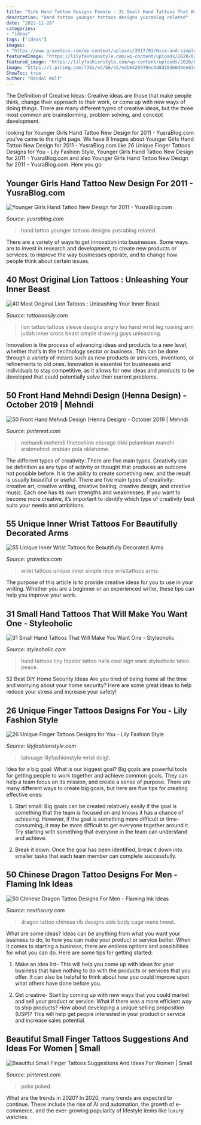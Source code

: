 ```yaml
---
title: "Side Hand Tattoo Designs Female - 31 Small Hand Tattoos That Will Make You Want One"
description: "Hand tattoo younger tattoos designs yusrablog related"
date: "2022-11-28"
categories:
- "ideas"
tags: ["ideas"]
images:
- "https://www.gravetics.com/wp-content/uploads/2017/03/Nice-and-simple-wristtattoos.jpg"
featuredImage: "https://lilyfashionstyle.com/wp-content/uploads/2020/02/13-21.jpg"
featured_image: "https://lilyfashionstyle.com/wp-content/uploads/2020/02/13-21.jpg"
image: "https://i.pinimg.com/736x/ed/b6/42/edb6420978ec6d8d10d60d4ee83cb590.jpg"
ShowToc: true
author: "Randal Wolf"
---
```



The Definition of Creative Ideas:
Creative ideas are those that make people think, change their approach to their work, or come up with new ways of doing things. There are many different types of creative ideas, but the three most common are brainstorming, problem solving, and concept development.

	

		
looking for Younger Girls Hand Tattoo New Design for 2011 - YusraBlog.com you've came to the right page. We have 8 Images about Younger Girls Hand Tattoo New Design for 2011 - YusraBlog.com like 26 Unique Finger Tattoos Designs for You - Lily Fashion Style, Younger Girls Hand Tattoo New Design for 2011 - YusraBlog.com and also Younger Girls Hand Tattoo New Design for 2011 - YusraBlog.com. Here you go:
		
    
## Younger Girls Hand Tattoo New Design For 2011 - YusraBlog.com

<img loading=lazy src="https://www.yusrablog.com/wp-content/uploads/2011/03/Younger-Girls-Hand-Tattoo-New-Design-for-2011.jpg" onerror="this.onerror=null;this.src='https://tse2.mm.bing.net/th?id=OIP.uP5NgQ-oIvfMq5-KLEGfSgHaJ3&amp;pid=15.1';" alt="Younger Girls Hand Tattoo New Design for 2011 - YusraBlog.com">

_Source: yusrablog.com_

>hand tattoo younger tattoos designs yusrablog related. 

	

There are a variety of ways to get innovation into businesses. Some ways are to invest in research and development, to create new products or services, to improve the way businesses operate, and to change how people think about certain issues. 

    
## 40 Most Original Lion Tattoos : Unleashing Your Inner Beast

<img loading=lazy src="http://www.tattooeasily.com/wp-content/uploads/2014/05/Angry-Lion-Tattoo-on-Hand.jpg" onerror="this.onerror=null;this.src='https://tse4.mm.bing.net/th?id=OIP.Aob2UK6wdiFBQEss5ZM2fwHaNw&amp;pid=15.1';" alt="40 Most Original Lion Tattoos : Unleashing Your Inner Beast">

_Source: tattooeasily.com_

>lion tattoo tattoos sleeve designs angry leo hand wrist leg roaring arm judah inner cross beast simple drawing guys unleashing. 

	

Innovation is the process of advancing ideas and products to a new level, whether that’s in the technology sector or business. This can be done through a variety of means such as new products or services, inventions, or refinements to old ones. Innovation is essential for businesses and individuals to stay competitive, as it allows for new ideas and products to be developed that could potentially solve their current problems.

    
## 50 Front Hand Mehndi Design (Henna Design) - October 2019 | Mehndi

<img loading=lazy src="https://i.pinimg.com/736x/e5/ab/38/e5ab38124b94fa099cf963957957c471.jpg" onerror="this.onerror=null;this.src='https://tse4.mm.bing.net/th?id=OIP.fl10tzBVgFzFRWbo8IsuPQHaN-&amp;pid=15.1';" alt="50 Front Hand Mehndi Design (Henna Design) - October 2019 | Mehndi">

_Source: pinterest.com_

>mehandi mehendi finetoshine encrage tikki pelaminan mandhi arabmehndi arabian pola oklahome. 

	

The different types of creativity: There are five main types.
Creativity can be definition as any type of activity or thought that produces an outcome not possible before. It is the ability to create something new, and the result is usually beautiful or useful. There are five main types of creativity: creative art, creative writing, creative baking, creative design, and creative music. Each one has its own strengths and weaknesses. If you want to become more creative, it’s important to identify which type of creativity best suits your needs and ambitions.

    
## 55 Unique Inner Wrist Tattoos For Beautifully Decorated Arms

<img loading=lazy src="https://www.gravetics.com/wp-content/uploads/2017/03/Nice-and-simple-wristtattoos.jpg" onerror="this.onerror=null;this.src='https://tse2.mm.bing.net/th?id=OIP.6BUAiLCkn4naoRAh0ZsxngHaHa&amp;pid=15.1';" alt="55 Unique Inner Wrist Tattoos for Beautifully Decorated Arms">

_Source: gravetics.com_

>wrist tattoos unique inner simple nice wristtattoos arms. 

	

The purpose of this article is to provide creative ideas for you to use in your writing. Whether you are a beginner or an experienced writer, these tips can help you improve your work.

    
## 31 Small Hand Tattoos That Will Make You Want One - Styleoholic

<img loading=lazy src="https://i.styleoholic.com/2016/07/29-tiny-hipster-hand-tattoos.jpg" onerror="this.onerror=null;this.src='https://tse1.mm.bing.net/th?id=OIP.pB-JFOonbd5ccYN9Co1LPgHaJ5&amp;pid=15.1';" alt="31 Small Hand Tattoos That Will Make You Want One - Styleoholic">

_Source: styleoholic.com_

>hand tattoos tiny hipster tattoo nails cool sign want styleoholic tatoo peace. 

	

52 Best DIY Home Security Ideas
Are you tired of being home all the time and worrying about your home security? Here are some great ideas to help reduce your stress and increase your safety!

    
## 26 Unique Finger Tattoos Designs For You - Lily Fashion Style

<img loading=lazy src="https://lilyfashionstyle.com/wp-content/uploads/2020/02/13-21.jpg" onerror="this.onerror=null;this.src='https://tse3.mm.bing.net/th?id=OIP.bV3WZ50waOE0wklBEka2ZgHaKP&amp;pid=15.1';" alt="26 Unique Finger Tattoos Designs for You - Lily Fashion Style">

_Source: lilyfashionstyle.com_

>tatouage lilyfashionstyle wrist doigt. 

	

Idea for a big goal: What is our biggest goal?
Big goals are powerful tools for getting people to work together and achieve common goals. They can help a team focus on its mission, and create a sense of purpose. 
There are many different ways to create big goals, but here are five tips for creating effective ones: 

1. Start small: Big goals can be created relatively easily if the goal is something that the team is focused on and knows it has a chance of achieving. However, if the goal is something more difficult or time-consuming, it may be more difficult to get everyone together around it. Try starting with something that everyone in the team can understand and achieve. 

2. Break it down: Once the goal has been identified, break it down into smaller tasks that each team member can complete successfully.

    
## 50 Chinese Dragon Tattoo Designs For Men - Flaming Ink Ideas

<img loading=lazy src="http://nextluxury.com/wp-content/uploads/shaded-grey-chinese-dragon-mens-rib-cage-side-of-body-tattoo.jpg" onerror="this.onerror=null;this.src='https://tse4.mm.bing.net/th?id=OIP.TAEtRFtJVvUVpN6bPpsHrQAAAA&amp;pid=15.1';" alt="50 Chinese Dragon Tattoo Designs For Men - Flaming Ink Ideas">

_Source: nextluxury.com_

>dragon tattoo chinese rib designs side body cage mens tweet. 

	

What are some ideas?
Ideas can be anything from what you want your business to do, to how you can make your product or service better. When it comes to starting a business, there are endless options and possibilities for what you can do. Here are some tips for getting started: 
1. Make an idea list- This will help you come up with ideas for your business that have nothing to do with the products or services that you offer. It can also be helpful to think about how you could improve upon what others have done before you.

2. Get creative- Start by coming up with new ways that you could market and sell your product or service. What if there was a more efficient way to ship products? How about developing a unique selling proposition (USP)? This will help get people interested in your product or service and increase sales potential. 


    
## Beautiful Small Finger Tattoos Suggestions And Ideas For Women | Small

<img loading=lazy src="https://i.pinimg.com/736x/ed/b6/42/edb6420978ec6d8d10d60d4ee83cb590.jpg" onerror="this.onerror=null;this.src='https://tse1.mm.bing.net/th?id=OIP.NO_5wJR24bQg_ohtMpBjaAHaJ3&amp;pid=15.1';" alt="Beautiful Small Finger Tattoos Suggestions And Ideas For Women | Small">

_Source: pinterest.com_

>poke poked. 

	

What are the trends in 2020?
In 2020, many trends are expected to continue. These include the rise of AI and automation, the growth of e-commerce, and the ever-growing popularity of lifestyle items like luxury watches.

